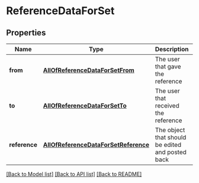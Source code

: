 # ReferenceDataForSet

## Properties
Name | Type | Description | Notes
------------ | ------------- | ------------- | -------------
**from** | [**AllOfReferenceDataForSetFrom**](AllOfReferenceDataForSetFrom.md) | The user that gave the reference | [optional] 
**to** | [**AllOfReferenceDataForSetTo**](AllOfReferenceDataForSetTo.md) | The user that received the reference | [optional] 
**reference** | [**AllOfReferenceDataForSetReference**](AllOfReferenceDataForSetReference.md) | The object that should be edited and posted back | [optional] 

[[Back to Model list]](../../README.md#documentation-for-models) [[Back to API list]](../../README.md#documentation-for-api-endpoints) [[Back to README]](../../README.md)

